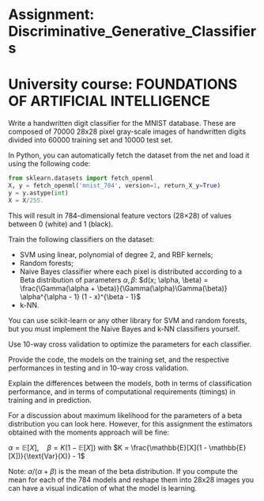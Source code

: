 # Assignment: Discriminative_Generative_Classifiers
# University course: FOUNDATIONS OF ARTIFICIAL INTELLIGENCE

Write a handwritten digit classifier for the MNIST database. These are composed of 70000 28x28 pixel gray-scale images of handwritten digits divided into 60000 training set and 10000 test set.

In Python, you can automatically fetch the dataset from the net and load it using the following code:

```python
from sklearn.datasets import fetch_openml
X, y = fetch_openml('mnist_784', version=1, return_X_y=True)
y = y.astype(int)
X = X/255.
```

This will result in 784-dimensional feature vectors (28$\times$28) of values between 0 (white) and 1 (black).

Train the following classifiers on the dataset:
- SVM using linear, polynomial of degree 2, and RBF kernels;
- Random forests;
- Naive Bayes classifier where each pixel is distributed according to a Beta distribution of parameters $\alpha, \beta$:
  $d(x; \alpha, \beta) = \frac{\Gamma(\alpha + \beta)}{\Gamma(\alpha)\Gamma(\beta)} \alpha^{\alpha - 1} (1 - x)^{\beta - 1}$
- k-NN.

You can use scikit-learn or any other library for SVM and random forests, but you must implement the Naive Bayes and k-NN classifiers yourself.

Use 10-way cross validation to optimize the parameters for each classifier.

Provide the code, the models on the training set, and the respective performances in testing and in 10-way cross validation.

Explain the differences between the models, both in terms of classification performance, and in terms of computational requirements (timings) in training and in prediction.

For a discussion about maximum likelihood for the parameters of a beta distribution you can look here. However, for this assignment the estimators obtained with the moments approach will be fine:

$\alpha = \mathbb{E}[X], \quad \beta = K(1 - \mathbb{E}[X])$
with
$K = \frac{\mathbb{E}[X](1 - \mathbb{E}[X])}{\text{Var}(X)} - 1$

Note: $\alpha/(\alpha + \beta)$ is the mean of the beta distribution. If you compute the mean for each of the 784 models and reshape them into 28x28 images you can have a visual indication of what the model is learning.
